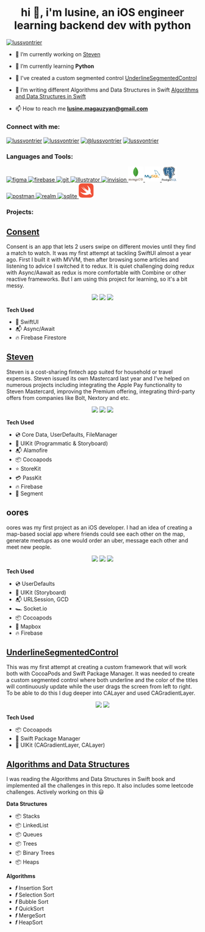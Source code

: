 <h1 align="center">hi 👋, i'm lusine, an iOS engineer learning backend dev with python</h1>

<p align="left"> <a href="https://twitter.com/lussvontrier" target="blank"><img src="https://img.shields.io/twitter/follow/lussvontrier?logo=twitter&style=for-the-badge" alt="lussvontrier" /></a> </p>

- 🔭 I’m currently working on [Steven](https://apps.apple.com/se/app/steven-gets-you-even/id1152325549?l=en)

- 🌱 I’m currently learning **Python**

- 👯 I've created a custom segmented control [UnderlineSegmentedControl](https://github.com/lussvontrier/UnderlineSegmentedControl)

- 🧐 I’m writing different Algorithms and Data Structures in Swift [Algorithms and Data Structures in Swift](https://github.com/lussvontrier/AlgorithmsAndDataStructures-Swift)

- 📫 How to reach me **lusine.magauzyan@gmail.com**

<h3 align="left">Connect with me:</h3>
<p align="left">
<a href="https://twitter.com/lussvontrier" target="blank"><img align="center" src="https://raw.githubusercontent.com/rahuldkjain/github-profile-readme-generator/master/src/images/icons/Social/twitter.svg" alt="lussvontrier" height="30" width="40" /></a>
<a href="https://instagram.com/lussvontrier" target="blank"><img align="center" src="https://raw.githubusercontent.com/rahuldkjain/github-profile-readme-generator/master/src/images/icons/Social/instagram.svg" alt="lussvontrier" height="30" width="40" /></a>
<a href="https://medium.com/@lussvontrier" target="blank"><img align="center" src="https://raw.githubusercontent.com/rahuldkjain/github-profile-readme-generator/master/src/images/icons/Social/medium.svg" alt="@lussvontrier" height="30" width="40" /></a>
<a href="https://www.leetcode.com/lussvontrier" target="blank"><img align="center" src="https://raw.githubusercontent.com/rahuldkjain/github-profile-readme-generator/master/src/images/icons/Social/leet-code.svg" alt="lussvontrier" height="30" width="40" /></a>
</p>

<h3 align="left">Languages and Tools:</h3>
<p align="left"> <a href="https://www.figma.com/" target="_blank" rel="noreferrer"> <img src="https://www.vectorlogo.zone/logos/figma/figma-icon.svg" alt="figma" width="40" height="40"/> </a> <a href="https://firebase.google.com/" target="_blank" rel="noreferrer"> <img src="https://www.vectorlogo.zone/logos/firebase/firebase-icon.svg" alt="firebase" width="40" height="40"/> </a> <a href="https://git-scm.com/" target="_blank" rel="noreferrer"> <img src="https://www.vectorlogo.zone/logos/git-scm/git-scm-icon.svg" alt="git" width="40" height="40"/> </a> <a href="https://www.adobe.com/in/products/illustrator.html" target="_blank" rel="noreferrer"> <img src="https://www.vectorlogo.zone/logos/adobe_illustrator/adobe_illustrator-icon.svg" alt="illustrator" width="40" height="40"/> </a> <a href="https://www.invisionapp.com/" target="_blank" rel="noreferrer"> <img src="https://www.vectorlogo.zone/logos/invisionapp/invisionapp-icon.svg" alt="invision" width="40" height="40"/> </a> <a href="https://www.mongodb.com/" target="_blank" rel="noreferrer"> <img src="https://raw.githubusercontent.com/devicons/devicon/master/icons/mongodb/mongodb-original-wordmark.svg" alt="mongodb" width="40" height="40"/> </a> <a href="https://www.mysql.com/" target="_blank" rel="noreferrer"> <img src="https://raw.githubusercontent.com/devicons/devicon/master/icons/mysql/mysql-original-wordmark.svg" alt="mysql" width="40" height="40"/> </a> <a href="https://www.postgresql.org" target="_blank" rel="noreferrer"> <img src="https://raw.githubusercontent.com/devicons/devicon/master/icons/postgresql/postgresql-original-wordmark.svg" alt="postgresql" width="40" height="40"/> </a> <a href="https://postman.com" target="_blank" rel="noreferrer"> <img src="https://www.vectorlogo.zone/logos/getpostman/getpostman-icon.svg" alt="postman" width="40" height="40"/> </a> <a href="https://realm.io/" target="_blank" rel="noreferrer"> <img src="https://raw.githubusercontent.com/bestofjs/bestofjs-webui/8665e8c267a0215f3159df28b33c365198101df5/public/logos/realm.svg" alt="realm" width="40" height="40"/> </a> <a href="https://www.sqlite.org/" target="_blank" rel="noreferrer"> <img src="https://www.vectorlogo.zone/logos/sqlite/sqlite-icon.svg" alt="sqlite" width="40" height="40"/> </a> <a href="https://developer.apple.com/swift/" target="_blank" rel="noreferrer"> <img src="https://raw.githubusercontent.com/devicons/devicon/master/icons/swift/swift-original.svg" alt="swift" width="40" height="40"/> </a> </p>

<h3 align="left">Projects:</h3>

## [Consent](https://github.com/lussvontrier/Consent)
Consent is an app that lets 2 users swipe on different movies until they find a match to watch. It was my first attempt at tackling SwiftUI almost a year ago. First I built it with MVVM, then after browsing some articles and listening to advice I switched it to redux. It is quiet challenging doing redux with Async/Aawait as redux is more comfortable with Combine or other reactive frameworks. But I am using this project for learning, so it's a bit messy.

<p align="center">
<img src="https://github.com/lussvontrier/lussvontrier/assets/38229845/fabf9032-bd83-4e6a-8cbb-4df4b7a07ea8.jpg" width="200"/>
<img src="https://github.com/lussvontrier/lussvontrier/assets/38229845/30cb8a0f-8cca-42b5-996d-3a52f20af796.jpg" width="200"/>
<img src="https://github.com/lussvontrier/UnderlineSegmentedControl/assets/38229845/e9c434e1-503c-4d96-9fe3-ba8d8466cce4.gif" width="200"/>
</p>

**Tech Used**
- 🎨 SwiftUI
- 📬 Async/Await
- 🔥 Firebase Firestore

## [Steven](https://apps.apple.com/se/app/steven-gets-you-even/id1152325549?l=en)
Steven is a cost-sharing fintech app suited for household or travel expenses. Steven issued its own Mastercard last year and I've helped on numerous projects including integrating the Apple Pay functionality to Steven Mastercard, improving the Premium offering, integrating third-party offers from companies like Bolt, Nextory and etc.

<p align="center">
<img src="https://user-images.githubusercontent.com/38229845/225758706-aaa14ad3-fbd3-4dfc-bb0d-18264e9add44.jpg" width="200"/>
<img src="https://user-images.githubusercontent.com/38229845/225758818-814024d6-cef6-4e0e-8af5-471c773c47d4.jpg" width="200"/>
<img src="https://user-images.githubusercontent.com/38229845/225758875-6af0f2f8-f7f6-4821-8c01-f7409c458575.jpg" width="200"/>
</p>

**Tech Used**
- 💿 Core Data, UserDefaults, FileManager
- 🎨 UIKit (Programmatic & Storyboard)
- 📬 Alamofire
- 📦 Cocoapods
- ⭐️ StoreKit
- 💳 PassKit
- 🔥 Firebase
- 👣 Segment 

## oores
oores was my first project as an iOS developer. I had an idea of creating a map-based social app where friends could see each other on the map, generate meetups as one would order an uber, message each other and meet new people.

<p align="center">
<img src="https://user-images.githubusercontent.com/38229845/225763531-0d59b8e8-92b5-4a54-81fe-24063c46cba6.jpeg" width="200"/>
<img src="https://user-images.githubusercontent.com/38229845/225763540-88115de5-101e-4d10-88cc-e04633967e68.jpeg" width="200"/>
<img src="https://user-images.githubusercontent.com/38229845/225763550-5067d819-3f72-4e4e-a4ea-01acb8f09676.jpeg" width="200"/>
</p>

**Tech Used**
- 💿 UserDefaults
- 🎨 UIKit (Storyboard)
- 📬 URLSession, GCD
- 🏎️ Socket.io
- 📦 Cocoapods
- 📍 Mapbox
- 🔥 Firebase

## [UnderlineSegmentedControl](https://github.com/lussvontrier/UnderlineSegmentedControl)

This was my first attempt at creating a custom framework that will work both with CocoaPods and Swift Package Manager. It was needed to create a custom segmented control where both underline and the color of the titles will continuously update while the user drags the screen from left to right. To be able to do this I dug deeper into CALayer and used CAGradientLayer.

<p align="center">
<img src="https://user-images.githubusercontent.com/38229845/225765117-bdf42a97-60de-4f82-8f87-0844e20cd455.jpeg" width="200"/>
<img src="https://user-images.githubusercontent.com/38229845/225766875-bc1b9ddb-cddb-47aa-8ab2-c3c8404d5413.gif" width="200"/>

**Tech Used**
- 📦 Cocoapods
- 🎁 Swift Package Manager
- 🎨 UIKit (CAGradientLayer, CALayer)
  
## [Algorithms and Data Structures](https://github.com/lussvontrier/AlgorithmsAndDataStructures-Swift)

I was reading the Algorithms and Data Structures in Swift book and implemented all the challenges in this repo. It also includes some leetcode challenges. Actively working on this 😃

**Data Structures**
- 📦 Stacks
- 📦 LinkedList
- 📦 Queues
- 📦 Trees
- 📦 Binary Trees
- 📦 Heaps

**Algorithms**
- 𝒇 Insertion Sort
- 𝒇 Selection Sort
- 𝒇 Bubble Sort
- 𝒇 QuickSort
- 𝒇 MergeSort
- 𝒇 HeapSort


